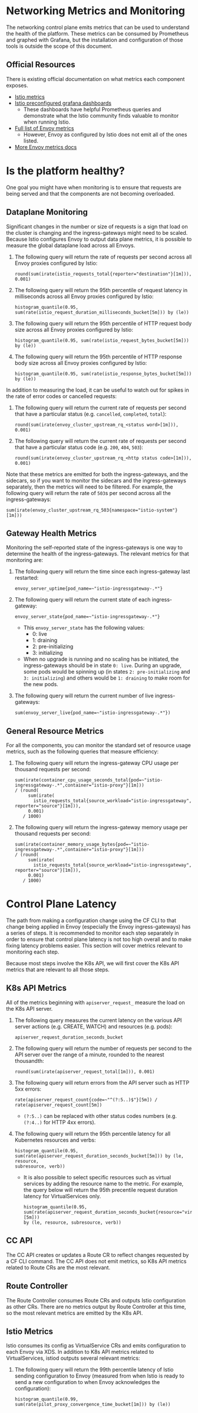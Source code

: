 # Networking Metrics and Monitoring

The networking control plane emits metrics that can be used to understand the
health of the platform. These metrics can be consumed by Prometheus and graphed
with Grafana, but the installation and configuration of those tools is outside
the scope of this document.

## Official Resources

There is existing official documentation on what metrics each component exposes.

* [Istio metrics](https://istio.io/latest/docs/reference/config/policy-and-telemetry/metrics/)
* [Istio preconfigured grafana dashboards](https://istio.io/latest/docs/ops/integrations/grafana/)
  * These dashboards have helpful Prometheus queries and demonstrate what the
    Istio community finds valuable to monitor when running Istio.
* [Full list of Envoy metrics](https://www.envoyproxy.io/docs/envoy/latest/configuration/upstream/cluster_manager/cluster_stats)
  * However, Envoy as configured by Istio does not emit all of the ones listed.
* [More Envoy metrics docs](https://www.envoyproxy.io/docs/envoy/latest/configuration/observability/statistics#server%5C)

# Is the platform healthy?

One goal you might have when monitoring is to ensure that requests are being
served and that the components are not becoming overloaded.

## Dataplane Monitoring

Significant changes in the number or size of requests is a sign that load on the
cluster is changing and the ingress-gateways might need to be scaled. Because
Istio configures Envoy to output data plane metrics, it is possible to measure
the global dataplane load across all Envoys.

1. The following query will return the rate of requests per second across all
   Envoy proxies configured by Istio:
   ```
   round(sum(irate(istio_requests_total{reporter="destination"}[1m])), 0.001)
   ```
1. The following query will return the 95th percentile of request latency in
   milliseconds across all Envoy proxies configured by Istio:
   ```
   histogram_quantile(0.95, sum(rate(istio_request_duration_milliseconds_bucket[5m])) by (le))
   ```
1. The following query will return the 95th percentile of HTTP request body size
   across all Envoy proxies configured by Istio:
   ```
   histogram_quantile(0.95, sum(rate(istio_request_bytes_bucket[5m])) by (le))
   ```
1. The following query will return the 95th percentile of HTTP response body size
   across all Envoy proxies configured by Istio:
   ```
   histogram_quantile(0.95, sum(rate(istio_response_bytes_bucket[5m])) by (le))
   ```

In addition to measuring the load, it can be useful to watch out for spikes in
the rate of error codes or cancelled requests:

1. The following query will return the current rate of requests per second that have a
   particular status (e.g. `cancelled`, `completed`, `total`):
   ```
   round(sum(irate(envoy_cluster_upstream_rq_<status word>[1m])), 0.001)
   ```
1. The following query will return the current rate of requests per second that have a
   particular status code (e.g. `200`, `404`, `503`):
   ```
   round(sum(irate(envoy_cluster_upstream_rq_<http status code>[1m])), 0.001)
   ```

Note that these metrics are emitted for both the ingress-gateways, and the
sidecars, so if you want to monitor the sidecars and the ingress-gateways
separately, then the metrics will need to be filtered.
For example, the following query will return the rate of `503`s per second across
all the ingress-gateways:
```
sum(irate(envoy_cluster_upstream_rq_503{namespace="istio-system"}[1m]))
```

## Gateway Health Metrics
Monitoring the self-reported state of the ingress-gateways is one way to
determine the health of the ingress-gateways. The relevant metrics for that
monitoring are:

1. The following query will return the time since each ingress-gateway last
   restarted:
   ```
   envoy_server_uptime{pod_name=~"istio-ingressgateway-.*"}
   ```

1. The following query will return the current state of each ingress-gateway:
   ```
   envoy_server_state{pod_name=~"istio-ingressgateway-.*"}
   ```
   * This `envoy_server_state` has the following values:
     * 0: live
     * 1: draining
     * 2: pre-initializing
     * 3: initializing
   * When no upgrade is running and no scaling has be initiated, the
     ingress-gateways should be in state `0: live`. During an upgrade, some pods
     would be spinning up (in states `2: pre-initializing` and `3:
     initializing`) and others would be `1: draining` to make room for the new
     pods.

1. The following query will return the current number of live ingress-gateways:
   ```
   sum(envoy_server_live{pod_name=~"istio-ingressgateway-.*"})
   ```
## General Resource Metrics
For all the components, you can monitor the standard set of resource usage
metrics, such as the following queries that measure efficiency:

1. The following query will return the ingress-gateway CPU usage per thousand requests per second:
   ```
   sum(irate(container_cpu_usage_seconds_total{pod=~"istio-ingressgateway-.*",container="istio-proxy"}[1m]))
   / (round(
        sum(irate(
          istio_requests_total{source_workload="istio-ingressgateway", reporter="source"}[1m])),
        0.001)
      / 1000)
   ```
1. The following query will return the ingress-gateway memory usage per thousand requests per second:
   ```
   sum(irate(container_memory_usage_bytes{pod=~"istio-ingressgateway-.*",container="istio-proxy"}[1m]))
   / (round(
        sum(irate(
          istio_requests_total{source_workload="istio-ingressgateway", reporter="source"}[1m])),
        0.001)
      / 1000)
   ```

# Control Plane Latency

The path from making a configuration change using the CF CLI to that change
being applied in Envoy (especially the Envoy ingress-gateways) has a series of
steps. It is recommended to monitor each step separately in order to ensure that
control plane latency is not too high overall and to make fixing latency
problems easier. This section will cover metrics relevant to monitoring each
step.

Because most steps involve the K8s API, we will first cover the K8s API metrics that are
relevant to all those steps.

## K8s API Metrics

All of the metrics beginning with `apiserver_request_`  measure the load on the
K8s API server.

1. The following query measures the current latency on the various API server
   actions (e.g. CREATE, WATCH) and resources (e.g. pods):
   ```
   apiserver_request_duration_seconds_bucket
   ```

1. The following query will return the number of requests per second
   to the API server over the range of a minute, rounded to the nearest
   thousandth:
   ```
   round(sum(irate(apiserver_request_total[1m])), 0.001)
   ```

1. The following query will return errors from the API server such as HTTP 5xx
   errors:
   ```
   rate(apiserver_request_count{code=~"^(?:5..)$"}[5m]) / rate(apiserver_request_count[5m])
   ```
   * `(?:5..)` can be replaced with other status codes numbers (e.g. `(?:4..)`
     for HTTP 4xx errors).

1. The following query will return the 95th percentile latency for all
   Kubernetes resources and verbs:
   ```
   histogram_quantile(0.95,
   sum(rate(apiserver_request_duration_seconds_bucket[5m])) by (le, resource,
   subresource, verb))
   ```
   * It is also possible to select specific resources such as virtual services
     by adding the resource name to the metric.  For example, the query below
     will return the 95th precentile request duration latency for
     VirtualServices only.
     ```
     histogram_quantile(0.95,
     sum(rate(apiserver_request_duration_seconds_bucket{resource="virtualservices"}[5m]))
     by (le, resource, subresource, verb))
     ```

## CC API
The CC API creates or updates a Route CR to reflect changes requested by a CF
CLI command. The CC API does not emit metrics, so K8s API metrics related to
Route CRs are the most relevant.

## Route Controller
The Route Controller consumes Route CRs and outputs Istio configuration as other
CRs. There are no metrics output by Route Controller at this time, so the most
relevant metrics are emitted by the K8s API.

## Istio Metrics
Istio consumes its config as VirtualService CRs and emits configuration to each
Envoy via XDS. In addition to K8s API metrics related to VirtualServices, istiod
outputs several relevant metrics:

1. The following query will return the 99th percentile latency of Istio sending
   configuration to Envoy (measured from when Istio is ready to send a new
   configuration to when Envoy acknowledges the configuration):
   ```
   histogram_quantile(0.99, sum(rate(pilot_proxy_convergence_time_bucket[1m])) by (le))
   ```
